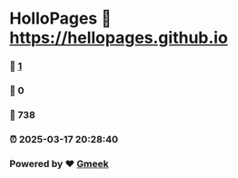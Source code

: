 # HolloPages :link: https://hellopages.github.io 
### :page_facing_up: [1](https://hellopages.github.io/tag.html) 
### :speech_balloon: 0 
### :hibiscus: 738 
### :alarm_clock: 2025-03-17 20:28:40 
### Powered by :heart: [Gmeek](https://github.com/Meekdai/Gmeek)
